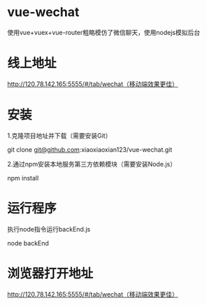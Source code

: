 # vue-wechat

使用vue+vuex+vue-router粗略模仿了微信聊天，使用nodejs模拟后台

# 线上地址

http://120.78.142.165:5555/#/tab/wechat（移动端效果更佳）

# 安装

1.克隆项目地址并下载（需要安装Git）

git clone git@github.com:xiaoxiaoxian123/vue-wechat.git

2.通过npm安装本地服务第三方依赖模块（需要安装Node.js）

npm install

# 运行程序
执行node指令运行backEnd.js


node backEnd

# 浏览器打开地址

http://120.78.142.165:5555/#/tab/wechat（移动端效果更佳）
